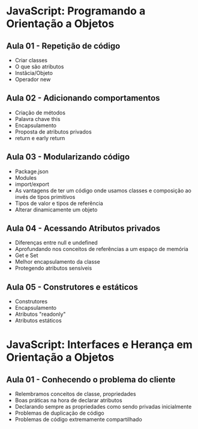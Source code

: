 # JavaScript: Programando a Orientação a Objetos

## Aula 01 - Repetição de código

- Criar classes
- O que são atributos
- Instâcia/Objeto
- Operador new

## Aula 02 - Adicionando comportamentos

- Criação de métodos
- Palavra chave this
- Encapsulamento
- Proposta de atributos privados
- return e early return

## Aula 03 - Modularizando código

- Package.json
- Modules
- import/export
- As vantagens de ter um código onde usamos classes e composição ao invés de tipos primitivos
- Tipos de valor e tipos de referência
- Alterar dinamicamente um objeto

## Aula 04 - Acessando Atributos privados

- Diferenças entre null e undefined
- Aprofundando nos conceitos de referências a um espaço de memória
- Get e Set
- Melhor encapsulamento da classe
- Protegendo atributos sensíveis

## Aula 05 - Construtores e estáticos

- Construtores
- Encapsulamento
- Atributos "readonly"
- Atributos estáticos

# JavaScript: Interfaces e Herança em Orientação a Objetos

## Aula 01 - Conhecendo o problema do cliente

- Relembramos conceitos de classe, propriedades
- Boas práticas na hora de declarar atributos
- Declarando sempre as propriedades como sendo privadas inicialmente
- Problemas de duplicação de código
- Problemas de código extremamente compartilhado
